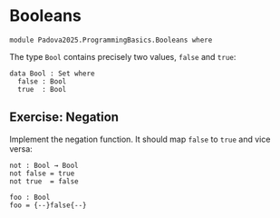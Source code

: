 # Booleans

```
module Padova2025.ProgrammingBasics.Booleans where
```

The type `Bool` contains precisely two values, `false` and `true`:

```
data Bool : Set where
  false : Bool
  true  : Bool
```


## Exercise: Negation

Implement the negation function. It should map `false` to `true` and vice
versa:

```agda/hide
not : Bool → Bool
not false = true
not true  = false
```

```
foo : Bool
foo = {--}false{--}
```
